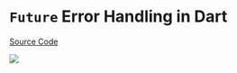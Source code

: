 # `Future` Error Handling in Dart

[Source Code](../source/future-error-handling-in-dart.dart)

![](../images/future-error-handling-in-dart.jpg)
